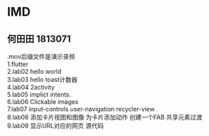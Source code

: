 # IMD
## 何田田 1813071  
.mov后缀文件是演示录频  
1.flutter  
2.lab02 hello world  
3.lab03 hello toast计数器  
4.lab04 2activity  
5.lab05 implict intents.  
6.lab06 Clickable images  
7.lab07 input-controls user-navigation  recycler-view  
8.lab08 添加卡片视图和图像 为卡片添加动作 创建一个FAB 共享元素过渡  
9.lab09 显示URL对应的网页 源代码  



